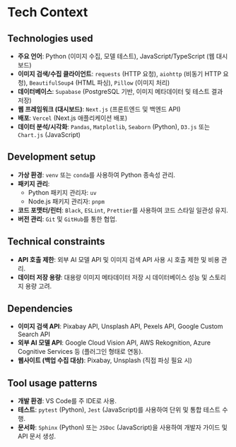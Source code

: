 # Tech Context

## Technologies used
- **주요 언어**: Python (이미지 수집, 모델 테스트), JavaScript/TypeScript (웹 대시보드)
- **이미지 검색/수집 클라이언트**: `requests` (HTTP 요청), `aiohttp` (비동기 HTTP 요청), `BeautifulSoup4` (HTML 파싱), `Pillow` (이미지 처리)
- **데이터베이스**: `Supabase` (PostgreSQL 기반, 이미지 메타데이터 및 테스트 결과 저장)
- **웹 프레임워크 (대시보드)**: `Next.js` (프론트엔드 및 백엔드 API)
- **배포**: `Vercel` (Next.js 애플리케이션 배포)
- **데이터 분석/시각화**: `Pandas`, `Matplotlib`, `Seaborn` (Python), `D3.js` 또는 `Chart.js` (JavaScript)

## Development setup
- **가상 환경**: `venv` 또는 `conda`를 사용하여 Python 종속성 관리.
- **패키지 관리**:
  - Python 패키지 관리자: `uv`
  - Node.js 패키지 관리자: `pnpm`
- **코드 포맷터/린터**: `Black`, `ESLint`, `Prettier`를 사용하여 코드 스타일 일관성 유지.
- **버전 관리**: `Git` 및 `GitHub`를 통한 협업.

## Technical constraints
- **API 호출 제한**: 외부 AI 모델 API 및 이미지 검색 API 사용 시 호출 제한 및 비용 관리.
- **데이터 저장 용량**: 대용량 이미지 메타데이터 저장 시 데이터베이스 성능 및 스토리지 용량 고려.

## Dependencies
- **이미지 검색 API**: Pixabay API, Unsplash API, Pexels API, Google Custom Search API
- **외부 AI 모델 API**: Google Cloud Vision API, AWS Rekognition, Azure Cognitive Services 등 (플러그인 형태로 연동).
- **웹사이트 (백업 수집 대상)**: Pixabay, Unsplash (직접 파싱 필요 시)

## Tool usage patterns
- **개발 환경**: VS Code를 주 IDE로 사용.
- **테스트**: `pytest` (Python), `Jest` (JavaScript)를 사용하여 단위 및 통합 테스트 수행.
- **문서화**: `Sphinx` (Python) 또는 `JSDoc` (JavaScript)을 사용하여 개발자 가이드 및 API 문서 생성.
